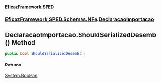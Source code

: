 #### [EficazFramework.SPED](EficazFrameworkSPED.md 'EficazFramework SPED')
### [EficazFramework.SPED.Schemas.NFe](EficazFramework.SPED.Schemas.NFe.md 'EficazFramework.SPED.Schemas.NFe').[DeclaracaoImportacao](EficazFramework.SPED.Schemas.NFe/DeclaracaoImportacao.md 'EficazFramework.SPED.Schemas.NFe.DeclaracaoImportacao')

## DeclaracaoImportacao.ShouldSerializedDesemb() Method

```csharp
public bool ShouldSerializedDesemb();
```

#### Returns
[System.Boolean](https://docs.microsoft.com/en-us/dotnet/api/System.Boolean 'System.Boolean')